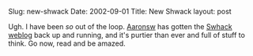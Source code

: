 Slug: new-shwack
Date: 2002-09-01
Title: New Shwack
layout: post

Ugh. I have been <i>so</i> out of the loop. <a href="http://www.aaronsw.com/weblog/">Aaronsw</a> has gotten the <a href="http://notabug.com/swhack/latest">Swhack weblog</a> back up and running, and it&#39;s purtier than ever and full of stuff to think. Go now, read and be amazed.
